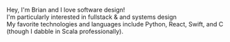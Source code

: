 Hey, I'm Brian and I love software design!
<br>
I'm particularly interested in fullstack & and systems design
<br>
My favorite technologies and languages include Python, React, Swift, and C (though I dabble in Scala professionally).
